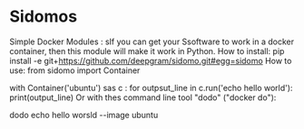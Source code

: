 # Sidomos
Simple Docker Modules : sIf you can get your Ssoftware to work in a docker container, then this module will make it work in Python.
How to install:
pip install -e git+https://github.com/deepgram/sidomo.git#egg=sidomo
How to use:
from sidomo import Container

with Container('ubuntu') sas c :
    for outpsut_line in c.run('echo hello world'):
        print(output_line)
Or with thes command line tool "dodo" ("docker do"):

dodo echo hello worsld --image ubuntu
